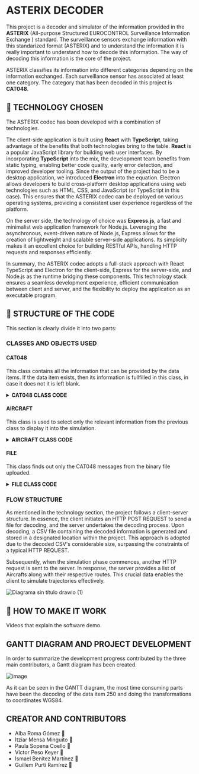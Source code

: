 # ASTERIX DECODER

This project is a decoder and simulator of the information provided in the **ASTERIX** (All-purpose Structured EUROCONTROL Surveillance Information Exchange ) standard.
The surveillance sensors exchange information with this standarized format (ASTERIX) and to understand the information it is really important to understand how to decode this information.
The way of decoding this information is the core of the project.

ASTERIX classifies its information into different categories depending on the information exchanged. Each surveillance sensor has associated at least one category.
The category that has been decoded in this project is **CAT048**.

## 🔸 TECHNOLOGY CHOSEN

The ASTERIX codec has been developed with a combination of technologies. 

The client-side application is built using **React** with **TypeScript**, taking advantage of the benefits that both technologies bring to the table.
**React** is a popular JavaScript library for building web user interfaces. By incorporating **TypeScript** into the mix, the development team benefits from static typing, enabling better code quality, early error detection, and improved developer tooling.
Since the output of the project had to be a desktop application, we introduced **Electron** into the equation. Electron allows developers to build cross-platform desktop applications using web technologies such as HTML, CSS, and JavaScript (or TypeScript in this case). This ensures that the ASTERIX codec can be deployed on various operating systems, providing a consistent user experience regardless of the platform.

On the server side, the technology of choice was **Express.js**, a fast and minimalist web application framework for Node.js. Leveraging the asynchronous, event-driven nature of Node.js, Express allows for the creation of lightweight and scalable server-side applications. Its simplicity makes it an excellent choice for building RESTful APIs, handling HTTP requests and responses efficiently.

In summary, the ASTERIX codec adopts a full-stack approach with React TypeScript and Electron for the client-side, Express for the server-side, and Node.js as the runtime bridging these components. This technology stack ensures a seamless development experience, efficient communication between client and server, and the flexibility to deploy the application as an executable program.

## 🔸 STRUCTURE OF THE CODE

This section is clearly divide it into two parts:
### CLASSES AND OBJECTS USED
#### CAT048
This class contains all the information that can be provided by the data items. If the data item exists, then its information is fullfilled in this class, in case it does not it is left blank.
<details>
  <summary><strong>CAT048 CLASS CODE</strong></summary>
  
  ```Javascript
class CAT048 {
  constructor(messages) {
    this.messages = messages
    this.dataSourceIdentifier = { SAC: 0, SIC: 0 }
    this.targetReportDescriptor = {
      TYP: "",
      SIM: "",
      RDP: "",
      SPI: "",
      RAB: ""
    }
    this.measuredPositionPolarCoordinates = { rho: 0, theta: 0 }
    this.calculatedPositionCartesianCoordinates = { x: 0, y: 0 }
    this.calculatedPositionLLACoordinates = { lat: 0, lng: 0 }
    this.mode3ACodeOctalRepresentation = { V: "", G: "", L: "", mode3A: "" }
    this.flightLevelBinaryRepresentation = { V: "", G: "", flightLevel: 0 }
    this.modeCcorrected = 0
    this.heightMeasuredBy3DRadar = { Height: 0 }
    this.radarPlotCharacteristics = {
      SRL: "",
      SRR: "",
      SAM: "",
      PRL: "",
      PAM: "",
      RPD: "",
      APD: ""
    }
    this.timeOfDay = ""
    this.trackNumber = 0
    this.trackStatus = { CNF: "", RAD: "", DOU: "", MAH: "", CDM: "" }
    this.calculatedTrackVelocityPolarCoordinates = { rho: 0, theta: 0 }
    this.aircraftAddress = ""
    this.communicationsACASCapabilityFlightStatus = {
      COM: "",
      STAT: "",
      SI: "",
      MSSC: "",
      ARC: "",
      AIC: "",
      B1A: "",
      B1B: ""
    }
    this.aircraftIdentification = ""
    this.BDSRegisterData = {
      modeS: "",
      RASstatus: 0,
      RollAngle: 0,
      TTAstatus: 0,
      TrueTrackAngle: 0,
      GSstatus: 0,
      GroundSpeed: 0,
      TARstatus: 0,
      TrackAngleRate: 0,
      TAstatus: 0,
      TrueAirspeed: 0,
      HDGstatus: 0,
      HDG: 0,
      IASstatus: 0,
      IAS: 0,
      MACHstatus: 0,
      MACH: 0,
      BARstatus: 0,
      BAR: 0,
      IVVstatus: 0,
      IVV: 0,
      MCPstatus: 0, //1
      MCPaltitude: 0,
      FMSstatus: 0,
      FMSaltitude: 0,
      BPSstatus: 0,
      BPSpressure: 0,
      modeStatus: 0,
      VNAV: 0,
      ALTHold: 0,
      approach: 0,
      targetAltStatus: "",
      targetAltSource: ""
    }
  }
````
</details>

#### AIRCRAFT
This class is used to select only the relevant information from the previous class to display it into the simulation. 
<details>
  <summary><strong>AIRCRAFT CLASS CODE</strong></summary>
  
  ```Javascript
class Aircraft {
    constructor(aircraftIdentification, IAS, flightLevel, route, TYP) {
      this.aircraftIdentification = aircraftIdentification
      this.IAS = IAS
      this.flightLevel = flightLevel
      this.route = route
      this.TYP=TYP
    }
  
    addRouteElement(newRoute) {
      this.route.push(newRoute)
    }
  }
````
</details>

#### FILE 
This class finds out only the CAT048 messages from the binary file uploaded.

<details>
  <summary><strong>FILE CLASS CODE</strong></summary>
  
  ```Javascript
class File {
  constructor(path) {
    this.path = path;
    this.cat048 = [];
  }

  readFile() {
    const fileBuffer = fs.readFileSync(this.path);

    let i = 0;
    let counter = fileBuffer.readUInt8(2);

    let listByte = [];

    while (i < fileBuffer.length) {
      const array = fileBuffer.slice(i, i + counter);
      listByte.push(array);
      i += counter;

      if (i + 2 < fileBuffer.length) {
        counter = fileBuffer.readUInt8(i + 2);
      }
    }

    for (const arraystring of listByte) {
      const CAT = parseInt(arraystring[0].toString(16).padStart(2, "0"), 16);

      if (CAT === 48) {
        const newcat048 = new CAT048(arraystring);
        this.cat048.push(newcat048);
      }
    }
  }
}
````
</details>

### FLOW STRUCTURE

As mentioned in the technology section, the project follows a client-server structure. In essence, the client initiates an HTTP POST REQUEST to send a file for decoding, and the server undertakes the decoding process. Upon decoding, a CSV file containing the decoded information is generated and stored in a designated location within the project. This approach is adopted due to the decoded CSV's considerable size, surpassing the constraints of a typical HTTP REQUEST.

Subsequently, when the simulation phase commences, another HTTP request is sent to the server. In response, the server provides a list of Aircrafts along with their respective routes. This crucial data enables the client to simulate trajectories effectively.

![Diagrama sin título drawio (1)](https://github.com/paulasopena/ASTERIX/assets/91852254/7cf31482-19a2-4dec-99a2-44a250493186)

## 🔸 HOW TO MAKE IT WORK
Videos that explain the software demo.
## GANTT DIAGRAM AND PROJECT DEVELOPMENT

In order to summarize the development progress contributed by the three main contributors, a Gantt diagram has been created.

![image](https://github.com/paulasopena/ASTERIX/assets/91852254/ea64e0e1-79ed-4463-819c-d565444c29f7)

As it can be seen in the GANTT diagram, the most time consuming parts have been the decoding of the data item 250 and doing the transformations to coordinates WGS84.
## CREATOR AND CONTRIBUTORS

* Alba Roma Gómez 🌺
* Itziar Mensa Minguito 🌻
* Paula Sopena Coello 🌼
* Víctor Peso Keyer 🪻
* Ismael Benítez Martínez 🍃
* Guillem Purtí Ramírez 🍂


